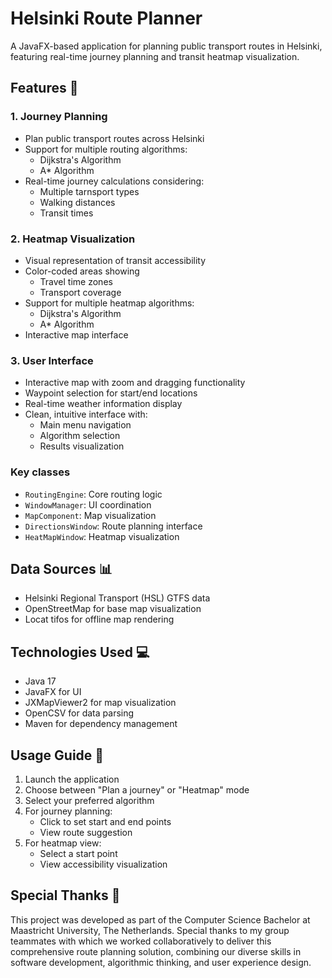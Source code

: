 # Helsinki Route Planner

A JavaFX-based application for planning public transport routes in Helsinki, featuring real-time journey planning and transit heatmap visualization.

## Features 🌟

### 1. Journey Planning
- Plan public transport routes across Helsinki
- Support for multiple routing algorithms:
    - Dijkstra's Algorithm
    - A* Algorithm
- Real-time journey calculations considering:
    - Multiple tarnsport types
    - Walking distances
    - Transit times

### 2. Heatmap Visualization
- Visual representation of transit accessibility
- Color-coded areas showing
    - Travel time zones
    - Transport coverage
- Support for multiple heatmap algorithms:
    - Dijkstra's Algorithm
    - A* Algorithm
- Interactive map interface

### 3. User Interface
- Interactive map with zoom and dragging functionality
- Waypoint selection for start/end locations
- Real-time weather information display
- Clean, intuitive interface with:
    - Main menu navigation
    - Algorithm selection
    - Results visualization

### Key classes
- `RoutingEngine`: Core routing logic
- `WindowManager`: UI coordination
- `MapComponent`: Map visualization
- `DirectionsWindow`: Route planning interface
- `HeatMapWindow`: Heatmap visualization

## Data Sources 📊

- Helsinki Regional Transport (HSL) GTFS data
- OpenStreetMap for base map visualization
- Locat tifos for offline map rendering

## Technologies Used 💻

- Java 17
- JavaFX for UI
- JXMapViewer2 for map visualization
- OpenCSV for data parsing
- Maven for dependency management

## Usage Guide 📝

1. Launch the application
2. Choose between "Plan a journey" or "Heatmap" mode
3. Select your preferred algorithm 
4. For journey planning:
    - Click to set start and end points
    - View route suggestion
5. For heatmap view:
    - Select a start point
    - View accessibility visualization

## Special Thanks 🤝

This project was developed as part of the Computer Science Bachelor at Maastricht University, The Netherlands. Special thanks to my group teammates with which we worked collaboratively to deliver this comprehensive route planning solution, combining our diverse skills in software development, algorithmic thinking, and user experience design.


